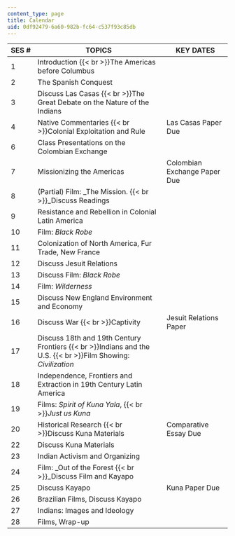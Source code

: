 ```yaml
---
content_type: page
title: Calendar
uid: 0df92479-6a60-982b-fc64-c537f93c85db
---
```


| SES # | TOPICS | KEY DATES |
| --- | --- | --- |
| 1 | Introduction  {{< br >}}The Americas before Columbus |  |
| 2 | The Spanish Conquest |  |
| 3 | Discuss Las Casas  {{< br >}}The Great Debate on the Nature of the Indians |  |
| 4 | Native Commentaries  {{< br >}}Colonial Exploitation and Rule | Las Casas Paper Due |
| 6 | Class Presentations on the Colombian Exchange |  |
| 7 | Missionizing the Americas | Colombian Exchange Paper Due |
| 8 | (Partial) Film: _The Mission.  {{< br >}}_Discuss Readings |  |
| 9 | Resistance and Rebellion in Colonial Latin America |  |
| 10 | Film: _Black Robe_ |  |
| 11 | Colonization of North America, Fur Trade, New France |  |
| 12 | Discuss Jesuit Relations |  |
| 13 | Discuss Film: _Black Robe_ |  |
| 14 | Film: _Wilderness_ |  |
| 15 | Discuss New England Environment and Economy |  |
| 16 | Discuss War  {{< br >}}Captivity | Jesuit Relations Paper |
| 17 | Discuss 18th and 19th Century Frontiers  {{< br >}}Indians and the U.S.  {{< br >}}Film Showing: _Civilization_ |  |
| 18 | Independence, Frontiers and Extraction in 19th Century Latin America |  |
| 19 | Films: _Spirit of Kuna Yala_,  {{< br >}}_Just us Kuna_ |  |
| 20 | Historical Research  {{< br >}}Discuss Kuna Materials | Comparative Essay Due |
| 22 | Discuss Kuna Materials |  |
| 23 | Indian Activism and Organizing |  |
| 24 | Film: _Out of the Forest  {{< br >}}_Discuss Film and Kayapo |  |
| 25 | Discuss Kayapo | Kuna Paper Due |
| 26 | Brazilian Films, Discuss Kayapo |  |
| 27 | Indians: Images and Ideology |  |
| 28 | Films, Wrap-up |